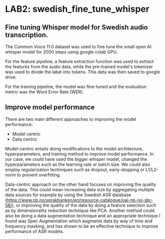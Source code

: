 # LAB2: swedish_fine_tune_whisper

## Fine tuning Whisper model for Swedish audio transcription.
The Common Voice 11.0 dataset was used to fine tune the small open AI whisper model for 2000 steps using google colab GPU. 

For the feature pipeline, a feature extraction function was used to extract the features from the audio data, while the pre-trained model's tokenizer was used to divide the label into tokens. This data was then saved to google drive. 

For the training pipeline, the model was fine-tuned and the evaluation metric was the Word Error Rate (WER).

## Improve model performance

There are two main different approaches to improving the model performance:

- Model centric
- Data centric

Model-centric entails doing modifications to the model architecture, hyperparameters, and training method to improve model performance. In our case, we could have used the bigger whisper model, changed the hyperparameters such as the learning rate or batch size. We could also employ regularization techniques such as dropout, early-stopping or L1/L2-norm to prevent overfitting. 

Data-centric approach on the other hand focuses on improving the quality of the data. This could mean increasing data size by aggregating multiple data sources for example by using the Swedish ASR database (https://www.nb.no/sprakbanken/en/resource-catalogue/oai-nb-no-sbr-56/), or improving the quality of the data by doing a feature selection such as by dimensionality reduction technique like PCA. Another method could also be doing a data augmentation technique and an appropriate technique I found was Spec Augmentation which augments data by way of time and frequency masking, and has shown to be an effective technique to improve performance of ASR models.
